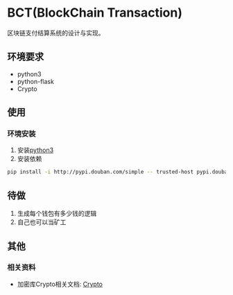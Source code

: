 # BCT(BlockChain Transaction)

区块链支付结算系统的设计与实现。

## 环境要求

* python3
* python-flask
* Crypto

## 使用

### 环境安装

1. 安装[python3](https://www.python.org/)
2. 安装依赖

```bash
pip install -i http://pypi.douban.com/simple -- trusted-host pypi.douban.com -r requirements.txt
```

## 待做

1. 生成每个钱包有多少钱的逻辑
2. 自己也可以当矿工

## 其他

### 相关资料

* 加密库Crypto相关文档: [Crypto](https://www.dlitz.net/software/pycrypto/api/current/Crypto-module.html)